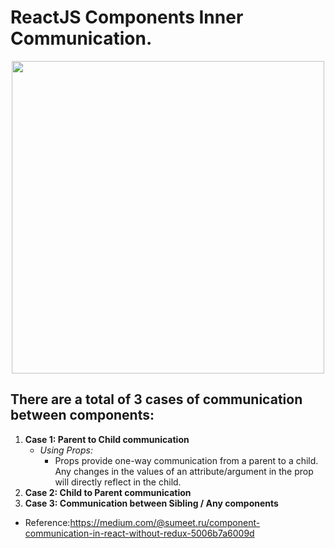 # ReactJS Components Inner Communication.

<p align="center">
<img src="https://miro.medium.com/max/2000/1*k-06JYgpyNdd9ApmOANTzw.jpeg" width="500px"  ></p>

## There are a total of 3 cases of communication between components:

1. **Case 1: Parent to Child communication**
   - *Using Props:*
       - Props provide one-way communication from a parent to a child. Any changes in the values of an attribute/argument in the prop will directly reflect in the child.
2. **Case 2: Child to Parent communication**
3. **Case 3: Communication between Sibling / Any components**

- Reference:https://medium.com/@sumeet.ru/component-communication-in-react-without-redux-5006b7a6009d
